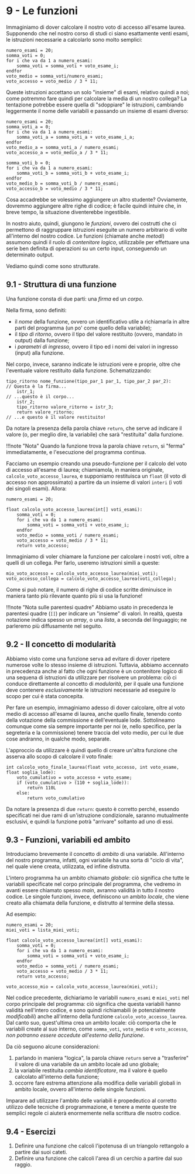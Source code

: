 # 9 - Le funzioni

Immaginiamo di dover calcolare il nostro voto di accesso all'esame laurea. Supponendo che nel nostro corso di studi ci siano esattamente venti esami, le istruzioni necessarie a calcolarlo sono molto semplici:

```linenums="1"
numero_esami = 20;
somma_voti = 0;
for i che va da 1 a numero_esami:
	somma_voti = somma_voti + voto_esame_i;
endfor
voto_medio = somma_voti/numero_esami;
voto_accesso = voto_medio / 3 * 11;
```

Queste istruzioni accettano un solo "insieme" di esami, relativo quindi a noi; come potremmo fare quindi per calcolare la media di un nostro collega? La tentazione potrebbe essere quella di "sdoppiare" le istruzioni, cambiando leggermente il nome delle variabili e passando un insieme di esami diverso:

```linenums="1"
numero_esami = 20;
somma_voti_a = 0;
for i che va da 1 a numero_esami:
	somma_voti_a = somma_voti_a + voto_esame_i_a;
endfor
voto_medio_a = somma_voti_a / numero_esami;
voto_accesso_a = voto_medio_a / 3 * 11;

somma_voti_b = 0;
for i che va da 1 a numero_esami:
	somma_voti_b = somma_voti_b + voto_esame_i;
endfor
voto_medio_b = somma_voti_b / numero_esami;
voto_accesso_b = voto_medio / 3 * 11;
```

Cosa accadrebbe se volessimo aggiungere un altro studente? Ovviamente, dovremmo aggiungere altre righe di codice; è facile quindi intuire che, in breve tempo, la situazione diventerebbe ingestibile.

In nostro aiuto, quindi, giungono le *funzioni*, ovvero dei costrutti che ci permettono di raggruppare istruzioni eseguite un numero arbitrario di volte all'interno del nostro codice. Le funzioni (chiamate anche *metodi*) assumono quindi il ruolo di *contenitore logico*, utilizzabile per effettuare una serie ben definita di operazioni su un certo input, conseguendo un determinato output.

Vediamo quindi come sono strutturate.

## 9.1 - Struttura di una funzione

Una funzione consta di due parti: una *firma* ed un *corpo*.

Nella firma, sono definiti:

* il *nome* della funzione, ovvero un identificativo utile a richiamarla in altre parti del programma (un po' come quello della variabile);
* il *tipo di ritorno*, ovvero il tipo del valore restituito (ovvero, mandato in output) dalla funzione;
* i *parametri di ingresso*, ovvero il tipo ed i nomi dei valori in ingresso (input) alla funzione.

Nel corpo, invece, saranno indicate le istruzioni vere e proprie, oltre che l'eventuale valore restituito dalla funzione. Schematizzando:

```linenums="1"
tipo_ritorno nome_funzione(tipo_par_1 par_1, tipo_par_2 par_2):			// Questa è la firma...
	istr_1;																// ...questo è il corpo...
	istr_2;
	tipo_ritorno valore_ritorno = istr_3;
	return valore_ritorno;												// ...e questo è il valore restituito!
```

Da notare la presenza della parola chiave `return`, che serve ad indicare il valore (o, per meglio dire, la variabile) che sarà "restituita" dalla funzione. 

!!!note "Nota"
	Quando la funzione trova la parola chiave `return`, si "ferma" immediatamente, e l'esecuzione del programma continua.

Facciamo un esempio creando una pseudo-funzione per il calcolo del voto di accesso all'esame di laurea; chiamiamola, in maniera originale, `calcolo_voto_accesso_laurea`, e supponiamo restituisca un `float` (il voto di accesso non approssimato) a partire da un insieme di valori `interi` (i voti dei singoli esami). Allora:

```linenums="1"
numero_esami = 20;

float calcolo_voto_accesso_laurea(int[] voti_esami):
	somma_voti = 0;
	for i che va da 1 a numero_esami:
		somma_voti = somma_voti + voto_esame_i;
	endfor
	voto_medio = somma_voti / numero_esami;
	voto_accesso = voto_medio / 3 * 11;
	return voto_accesso;
```

Immaginiamo di voler chiamare la funzione per calcolare i nostri voti, oltre a quelli di un collega. Per farlo, useremo istruzioni simili a queste:

```linenums="1"
mio_voto_accesso = calcolo_voto_accesso_laurea(miei_voti);
voto_accesso_collega = calcolo_voto_accesso_laurea(voti_collega);
```

Come si può notare, il numero di righe di codice scritte diminuisce in maniera tanto più rilevante quanto più si usa la funzione!

!!!note "Nota sulle parentesi quadre"
	Abbiamo usato in precedenza le parentesi quadre (`[]`) per indicare un "insieme" di valori. In realtà, questa notazione indica spesso un *array*, o una *lista*, a seconda del linguaggio; ne parleremo più diffusamente nel seguito.

## 9.2 - Il concetto di modularità

Abbiamo visto come una funzione serva ad evitare di dover ripetere numerose volte lo stesso insieme di istruzioni. Tuttavia, abbiamo accennato in precedenza anche al fatto che ogni funzione è un contenitore logico di una sequena di istruzioni da utilizzare per risolvere un problema: ciò ci conduce direttamente al concetto di *modularità*, per il quale una funzione deve contenere *esclusivamente* le istruzioni necessarie ad eseguire lo scopo per cui è stata concepita.

Per fare un esempio, immaginiamo adesso di dover calcolare, oltre al voto medio di accesso all'esame di laurea, anche quello finale, tenendo conto della votazione della commissione e dell'eventuale lode. Sottolineamo comunque come sia sempre importante per noi (e, nello specifico, per la segreteria e la commissione) tenere traccia del voto medio, per cui le due cose andranno, in qualche modo, separate.

L'approccio da utilizzare è quindi quello di creare un'altra funzione che asserva allo scopo di calcolare il voto finale:

```linenums=1"
int calcolo_voto_finale_laurea(float voto_accesso, int voto_esame, float soglia_lode):
	voto_cumulativo = voto_accesso + voto_esame;
	if (voto_cumulativo > (110 + soglia_lode)):
		return 110L
	else:
		return voto_cumulativo
```

Da notare la presenza di due `return`: questo è corretto perché, essendo specificati nei due rami di un'istruzione condizionale, saranno mutualmente esclusivi, e quindi la funzione potrà "arrivare" soltanto ad uno di essi.

## 9.3 - Funzioni, variabili ed ambito

Introduciamo brevemente il concetto di *ambito* di una variabile. All'interno del nostro programma, infatti, ogni variabile ha una sorta di "ciclo di vita", nel quale viene creata, utilizzata, ed infine distrutta.

L'intero programma ha un ambito chiamato *globale*: ciò significa che tutte le variabili specificate nel corpo principale del programma, che vedremo in avanti essere chiamato spesso *main*, avranno validità in tutto il nostro codice. Le singole funzioni, invece, definiscono un ambito *locale*, che viene creato alla chiamata della funzione, e distrutto al termine della stessa.

Ad esempio:

```linenums="1"
numero_esami = 20;
miei_voti = lista_miei_voti;

float calcolo_voto_accesso_laurea(int[] voti_esami):
	somma_voti = 0;
	for i che va da 1 a numero_esami:
		somma_voti = somma_voti + voto_esame_i;
	endfor
	voto_medio = somma_voti / numero_esami;
	voto_accesso = voto_medio / 3 * 11;
	return voto_accesso;

voto_accesso_mio = calcolo_voto_accesso_laurea(miei_voti);
```

Nel codice precedente, dichiariamo le variabili `numero_esami` e `miei_voti` nel corpo principale del programma: ciò significa che questa variabili hanno validità nell'intero codice, e sono quindi richiamabili (e potenzialmente *modificabili*) anche all'interno della funzione `calcolo_voto_accesso_laurea`. Dal canto suo, quest'ultima crea un ambito locale: ciò comporta che le variabili create al suo interno, come `somma_voti`, `voto_medio` e `voto_accesso`, *non potranno essere accedute all'esterno della funzione*.

Da ciò seguono alcune considerazioni:

1. parlando in maniera "logica", la parola chiave `return` serve a "trasferire" il valore di una variabile da un ambito locale ad uno globale;
2. la variabile restituita *cambia identificatore*, ma il valore è quello calcolato all'interno della funzione;
3. occorre fare estrema attenzione alla modifica delle variabili globali in ambito locale, ovvero all'interno delle singole funzioni.

Imparare ad utilizzare l'ambito delle variabili è propedeutico al corretto utilizzo delle tecniche di programmazione, e tenere a mente queste tre semplici regole ci aiuterà enormemente nella scrittura dle nsotro codice.

## 9.4 - Esercizi

1. Definire una funzione che calcoli l'ipotenusa di un triangolo rettangolo a partire dai suoi cateti.
2. Definire una funzione che calcoli l'area di un cerchio a partire dal suo raggio.
